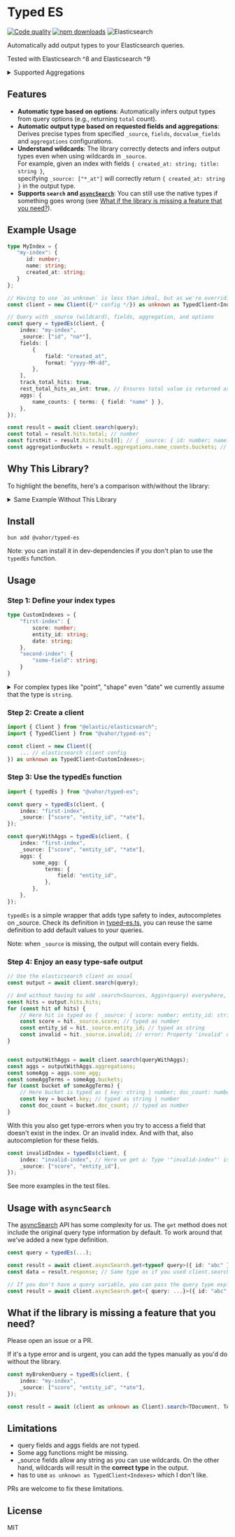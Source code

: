 # Typed ES

[![Code quality](https://github.com/vahor/typed-es/actions/workflows/quality.yml/badge.svg)](https://github.com/vahor/typed-es/actions/workflows/quality.yml)
[![npm downloads](https://img.shields.io/npm/dm/%40vahor%2Ftyped-es)](https://www.npmjs.com/package/@vahor/typed-es)
![Elasticsearch](https://img.shields.io/badge/dynamic/json?url=https%3A%2F%2Fraw.githubusercontent.com%2FVahor%2Ftyped-es%2Frefs%2Fheads%2Fmain%2Fpackage.json&query=%24.devDependencies.%40elastic%2Felasticsearch&logo=elasticsearch&label=Elasticsearch
)


Automatically add output types to your Elasticsearch queries.

Tested with Elasticsearch ^8 and Elasticsearch ^9

<details>
<summary>Supported Aggregations</summary>

### Bucket Aggregations
| Aggregation | Status | Documentation |
|-------------|--------|---------------|
| Adjacency Matrix | ✅ | [docs](https://www.elastic.co/docs/reference/aggregations/search-aggregations-bucket-adjacency-matrix-aggregation) |
| Auto Date Histogram | ✅ | [docs](https://www.elastic.co/docs/reference/aggregations/search-aggregations-bucket-autodatehistogram-aggregation) |
| Categorize Text | ✅ | [docs](https://www.elastic.co/docs/reference/aggregations/search-aggregations-bucket-categorize-text-aggregation) |
| Children | ✅ | [docs](https://www.elastic.co/docs/reference/aggregations/search-aggregations-bucket-children-aggregation) |
| Composite | ✅ | [docs](https://www.elastic.co/docs/reference/aggregations/search-aggregations-bucket-composite-aggregation) |
| Date Histogram | ✅ | [docs](https://www.elastic.co/docs/reference/aggregations/search-aggregations-bucket-datehistogram-aggregation) |
| Date Range | ✅ | [docs](https://www.elastic.co/docs/reference/aggregations/search-aggregations-bucket-daterange-aggregation) |
| Diversified Sampler | ✅ | [docs](https://www.elastic.co/docs/reference/aggregations/search-aggregations-bucket-diversified-sampler-aggregation) |
| Filter | ✅ | [docs](https://www.elastic.co/docs/reference/aggregations/search-aggregations-bucket-filter-aggregation) |
| Filters | ✅ | [docs](https://www.elastic.co/docs/reference/aggregations/search-aggregations-bucket-filters-aggregation) |
| Frequent Item Sets | ✅ | [docs](https://www.elastic.co/docs/reference/aggregations/search-aggregations-bucket-frequent-item-sets-aggregation) |
| Geohash Grid | ✅ | [docs](https://www.elastic.co/docs/reference/aggregations/search-aggregations-bucket-geohashgrid-aggregation) |
| Geohex Grid | ✅ | [docs](https://www.elastic.co/docs/reference/aggregations/search-aggregations-bucket-geohexgrid-aggregation) |
| Geotile Grid | ✅ | [docs](https://www.elastic.co/docs/reference/aggregations/search-aggregations-bucket-geotilegrid-aggregation) |
| Global | ✅ | [docs](https://www.elastic.co/docs/reference/aggregations/search-aggregations-bucket-global-aggregation) |
| Histogram | ✅ | [docs](https://www.elastic.co/docs/reference/aggregations/search-aggregations-bucket-histogram-aggregation) |
| IP Prefix | ✅ | [docs](https://www.elastic.co/docs/reference/aggregations/search-aggregations-bucket-ipprefix-aggregation) |
| IP Range | ✅ | [docs](https://www.elastic.co/docs/reference/aggregations/search-aggregations-bucket-iprange-aggregation) |
| Missing | ✅ | [docs](https://www.elastic.co/docs/reference/aggregations/search-aggregations-bucket-missing-aggregation) |
| Multi Terms | ✅ | [docs](https://www.elastic.co/docs/reference/aggregations/search-aggregations-bucket-multi-terms-aggregation) |
| Parent | ✅ | [docs](https://www.elastic.co/docs/reference/aggregations/search-aggregations-bucket-parent-aggregation) |
| Nested | ✅ | [docs](https://www.elastic.co/docs/reference/aggregations/search-aggregations-bucket-nested-aggregation) |
| Random Sampler | ✅ | [docs](https://www.elastic.co/docs/reference/aggregations/search-aggregations-random-sampler-aggregation) |
| Range | ✅ | [docs](https://www.elastic.co/docs/reference/aggregations/search-aggregations-bucket-range-aggregation) |
| Rare Terms | ✅ | [docs](https://www.elastic.co/docs/reference/aggregations/search-aggregations-bucket-rare-terms-aggregation) |
| Reverse Nested | ✅ | [docs](https://www.elastic.co/docs/reference/aggregations/search-aggregations-bucket-reverse-nested-aggregation) |
| Sampler | ✅ | [docs](https://www.elastic.co/docs/reference/aggregations/search-aggregations-bucket-sampler-aggregation) |
| Significant Terms | ✅ | [docs](https://www.elastic.co/docs/reference/aggregations/search-aggregations-bucket-significantterms-aggregation) |
| Significant Text | ✅ | [docs](https://www.elastic.co/docs/reference/aggregations/search-aggregations-bucket-significanttext-aggregation) |
| Terms | ✅ | [docs](https://www.elastic.co/docs/reference/aggregations/search-aggregations-bucket-terms-aggregation) |
| Time Series | ❌ | [docs](https://www.elastic.co/docs/reference/aggregations/search-aggregations-bucket-time-series-aggregation) |
| Variable Width Histogram | ✅ | [docs](https://www.elastic.co/docs/reference/aggregations/search-aggregations-bucket-variablewidthhistogram-aggregation) |

### Metrics Aggregations
| Aggregation | Status | Documentation |
|-------------|--------|---------------|
| Avg | ✅ | [docs](https://www.elastic.co/docs/reference/aggregations/search-aggregations-metrics-avg-aggregation) |
| Boxplot | ✅ | [docs](https://www.elastic.co/docs/reference/aggregations/search-aggregations-metrics-boxplot-aggregation) |
| Cardinality | ✅ | [docs](https://www.elastic.co/docs/reference/aggregations/search-aggregations-metrics-cardinality-aggregation) |
| Cartesian Bounds | ✅ | [docs](https://www.elastic.co/docs/reference/aggregations/search-aggregations-metrics-cartesian-bounds-aggregation) |
| Cartesian Centroid | ✅ | [docs](https://www.elastic.co/docs/reference/aggregations/search-aggregations-metrics-cartesian-centroid-aggregation) |
| Extended Stats | ✅ | [docs](https://www.elastic.co/docs/reference/aggregations/search-aggregations-metrics-extendedstats-aggregation) |
| Geo Bounds | ✅ | [docs](https://www.elastic.co/docs/reference/aggregations/search-aggregations-metrics-geobounds-aggregation) |
| Geo Centroid | ✅ | [docs](https://www.elastic.co/docs/reference/aggregations/search-aggregations-metrics-geocentroid-aggregation) |
| Geo Line | ✅ | [docs](https://www.elastic.co/docs/reference/aggregations/search-aggregations-metrics-geo-line) |
| Matrix Stats | ✅ | [docs](https://www.elastic.co/docs/reference/aggregations/search-aggregations-matrix-stats-aggregation) |
| Max | ✅ | [docs](https://www.elastic.co/docs/reference/aggregations/search-aggregations-metrics-max-aggregation) |
| Median Absolute Deviation | ✅ | [docs](https://www.elastic.co/docs/reference/aggregations/search-aggregations-metrics-median-absolute-deviation-aggregation) |
| Min | ✅ | [docs](https://www.elastic.co/docs/reference/aggregations/search-aggregations-metrics-min-aggregation) |
| Percentile Ranks | ✅ | [docs](https://www.elastic.co/docs/reference/aggregations/search-aggregations-metrics-percentile-rank-aggregation) |
| Percentiles | ✅ | [docs](https://www.elastic.co/docs/reference/aggregations/search-aggregations-metrics-percentile-aggregation) |
| Rate | ✅ | [docs](https://www.elastic.co/docs/reference/aggregations/search-aggregations-metrics-rate-aggregation) |
| Scripted Metric | ✅ | [docs](https://www.elastic.co/docs/reference/aggregations/search-aggregations-metrics-scripted-metric-aggregation) |
| Stats | ✅ | [docs](https://www.elastic.co/docs/reference/aggregations/search-aggregations-metrics-stats-aggregation) |
| String Stats | ✅ | [docs](https://www.elastic.co/docs/reference/aggregations/search-aggregations-metrics-string-stats-aggregation) |
| Sum | ✅ | [docs](https://www.elastic.co/docs/reference/aggregations/search-aggregations-metrics-sum-aggregation) |
| T-Test | ✅ | [docs](https://www.elastic.co/docs/reference/aggregations/search-aggregations-metrics-ttest-aggregation) |
| Top Hits | ✅ | [docs](https://www.elastic.co/docs/reference/aggregations/search-aggregations-metrics-top-hits-aggregation) |
| Top Metrics | ✅ | [docs](https://www.elastic.co/docs/reference/aggregations/search-aggregations-metrics-top-metrics) |
| Value Count | ✅ | [docs](https://www.elastic.co/docs/reference/aggregations/search-aggregations-metrics-valuecount-aggregation) |
| Weighted Avg | ✅ | [docs](https://www.elastic.co/docs/reference/aggregations/search-aggregations-metrics-weight-avg-aggregation) |

### Pipeline Aggregations
| Aggregation | Status | Documentation |
|-------------|--------|---------------|
| Average Bucket | ❌ | [docs](https://www.elastic.co/docs/reference/aggregations/search-aggregations-pipeline-avg-bucket-aggregation) |
| Bucket Script | ❌ | [docs](https://www.elastic.co/docs/reference/aggregations/search-aggregations-pipeline-bucket-script-aggregation) |
| Bucket Count K-S Test | ❌ | [docs](https://www.elastic.co/docs/reference/aggregations/search-aggregations-bucket-count-ks-test-aggregation) |
| Bucket Correlation | ❌ | [docs](https://www.elastic.co/docs/reference/aggregations/search-aggregations-bucket-correlation-aggregation) |
| Bucket Selector | ❌ | [docs](https://www.elastic.co/docs/reference/aggregations/search-aggregations-pipeline-bucket-selector-aggregation) |
| Bucket Sort | ✅ | [docs](https://www.elastic.co/docs/reference/aggregations/search-aggregations-pipeline-bucket-sort-aggregation) |
| Change Point | ❌ | [docs](https://www.elastic.co/docs/reference/aggregations/search-aggregations-change-point-aggregation) |
| Cumulative Cardinality | ❌ | [docs](https://www.elastic.co/docs/reference/aggregations/search-aggregations-pipeline-cumulative-cardinality-aggregation) |
| Cumulative Sum | ❌ | [docs](https://www.elastic.co/docs/reference/aggregations/search-aggregations-pipeline-cumulative-sum-aggregation) |
| Derivative | ❌ | [docs](https://www.elastic.co/docs/reference/aggregations/search-aggregations-pipeline-derivative-aggregation) |
| Extended Stats Bucket | ❌ | [docs](https://www.elastic.co/docs/reference/aggregations/search-aggregations-pipeline-extended-stats-bucket-aggregation) |
| Inference | ❌ | [docs](https://www.elastic.co/docs/reference/aggregations/search-aggregations-pipeline-inference-bucket-aggregation) |
| Max Bucket | ❌ | [docs](https://www.elastic.co/docs/reference/aggregations/search-aggregations-pipeline-max-bucket-aggregation) |
| Min Bucket | ❌ | [docs](https://www.elastic.co/docs/reference/aggregations/search-aggregations-pipeline-min-bucket-aggregation) |
| Moving Average | ❌ | [docs](https://www.elastic.co/docs/reference/aggregations/search-aggregations-pipeline-movfn-aggregation) |
| Moving Function | ❌ | [docs](https://www.elastic.co/docs/reference/aggregations/search-aggregations-pipeline-movfn-aggregation) |
| Moving Percentiles | ❌ | [docs](https://www.elastic.co/docs/reference/aggregations/search-aggregations-pipeline-moving-percentiles-aggregation) |
| Normalize | ❌ | [docs](https://www.elastic.co/docs/reference/aggregations/search-aggregations-pipeline-normalize-aggregation) |
| Percentiles Bucket | ❌ | [docs](https://www.elastic.co/docs/reference/aggregations/search-aggregations-pipeline-percentiles-bucket-aggregation) |
| Serial Differencing | ❌ | [docs](https://www.elastic.co/docs/reference/aggregations/search-aggregations-pipeline-serialdiff-aggregation) |
| Stats Bucket | ❌ | [docs](https://www.elastic.co/docs/reference/aggregations/search-aggregations-pipeline-stats-bucket-aggregation) |
| Sum Bucket | ❌ | [docs](https://www.elastic.co/docs/reference/aggregations/search-aggregations-pipeline-sum-bucket-aggregation) |

</details>

## Features
- **Automatic type based on options**: Automatically infers output types from query options (e.g., returning `total` count).  
- **Automatic output type based on requested fields and aggregations**: Derives precise types from specified `_source`, `fields`, `docvalue_fields` and `aggregations` configurations.  
- **Understand wildcards**: The library correctly detects and infers output types even when using wildcards in `_source`.  
  For example, given an index with fields `{ created_at: string; title: string }`,  
  specifying `_source: ["*_at"]` will correctly return `{ created_at: string }` in the output type.  
- **Supports `search` and [`asyncSearch`](#usage-with-asyncsearch)**: You can still use the native types if something goes wrong (see [What if the library is missing a feature that you need?](#what-if-the-library-is-missing-a-feature-that-you-need)).

## Example Usage
```ts
type MyIndex = {
   "my-index": {
      id: number;
      name: string;
      created_at: string;
   }
};

// Having to use `as unknown` is less than ideal, but as we're overriding types, typescript isn't very happy
const client = new Client({/* config */}) as unknown as TypedClient<Indexes>;

// Query with _source (wildcard), fields, aggregation, and options
const query = typedEs(client, {
	index: "my-index",
	_source: ["id", "na*"],
	fields: [
		{
			field: "created_at",
			format: "yyyy-MM-dd",
		},
	],
	track_total_hits: true,
	rest_total_hits_as_int: true, // Ensures total value is returned as a number
	aggs: {
		name_counts: { terms: { field: "name" } },
	},
});

const result = await client.search(query);
const total = result.hits.total; // number
const firstHit = result.hits.hits[0]; // { _source: { id: number; name: string}, fields: { created_at: string[] } }
const aggregationBuckets = result.aggregations.name_counts.buckets; // Array<{ key: string | number; doc_count: number; }>
```

## Why This Library?
To highlight the benefits, here's a comparison with/without the library:

<details>
<summary>Same Example Without This Library</summary>

#### Without providing any types

```ts
const result = await client.search(query);
const total = result.hits.total; // number | estypes.SearchTotalHits | undefined
const firstHit = result.hits.hits[0]._source; // unknown
const aggregationBuckets = result.aggregations!.name_counts.buckets; // any, ts error: Object is possibly 'undefined'.
```

#### With manual type definitions

```ts
const result = await client.search<
  { id: number; created_at: string; },
  {
    name_counts: {
      buckets: Array<{ key: string; doc_count: number }>;
    };
  }
>(query);

const total = result.hits.total; // number | estypes.SearchTotalHits | undefined
const firstHit = result.hits.hits[0]; // { _source: { id: number; created_at: string; } | undefined, fields: Record<string, unknown> }
const aggregationBuckets = result.aggregations!.name_counts.buckets; // Array<{ key: string; doc_count: number; }>
```

#### With @vahor/typed-es

```ts
// Automatic type inference - no manual definitions needed
const result = await client.search(query);
const total = result.hits.total; // number
const firstHit = result.hits.hits[0]._source; // { id: number; created_at: string }
const aggregationBuckets = result.aggregations.name_counts.buckets; // Array<{ key: string | number; doc_count: number }> 
```

</details>

## Install

```bash
bun add @vahor/typed-es
```

Note: you can install it in dev-dependencies if you don't plan to use the `typedEs` function.

## Usage


### Step 1: Define your index types

```ts
type CustomIndexes = {
    "first-index": {
        score: number;
        entity_id: string;
        date: string;
    },
    "second-index": {
        "some-field": string;
    }
}
```

<details>
    <summary>For complex types like "point", "shape" even "date" we currently assume that the type is <code>string</code>.</summary>

ex:
```json
{
    "mappings": {
        "properties": {
            "location": {
                "type": "point"
            },
            "date": {
                "type": "date"
            }
        }
    }
}
```

would give:

```ts
type CustomIndexes = {
	"first-index": {
		location: string;
		date: string;
	};
};
```

</details>

### Step 2: Create a client

```ts
import { Client } from "@elastic/elasticsearch";
import { TypedClient } from "@vahor/typed-es";

const client = new Client({
    ... // elasticsearch client config
}) as unknown as TypedClient<CustomIndexes>;
```

### Step 3: Use the typedEs function

```ts
import { typedEs } from "@vahor/typed-es";

const query = typedEs(client, {
    index: "first-index",
    _source: ["score", "entity_id", "*ate"],
});

const queryWithAggs = typedEs(client, {
    index: "first-index",
    _source: ["score", "entity_id", "*ate"],
    aggs: {
        some_agg: {
            terms: {
                field: "entity_id",
            },
        },
    },
});
```

`typedEs` is a simple wrapper that adds type safety to index, autocompletes on _source. 
Check its definition in [typed-es.ts](./src/typed-es.ts), you can reuse the same definition to add default values to your queries.

Note: when `_source` is missing, the output will contain every fields.

### Step 4: Enjoy an easy type-safe output

```ts
// Use the elasticsearch client as usual
const output = await client.search(query);

// And without having to add .search<Sources, Aggs>(query) everywhere, you now have access to the correct types
const hits = output.hits.hits;
for (const hit of hits) {
    // Here hit is typed as { _source: { score: number; entity_id: string, date: string } }
    const score = hit._source.score; // typed as number
    const entity_id = hit._source.entity_id; // typed as string
    const invalid = hit._source.invalid; // error: Property 'invalid' does not exist on type '{ score: number; entity_id: string; }'
}


const outputWithAggs = await client.search(queryWithAggs);
const aggs = outputWithAggs.aggregations;
const someAgg = aggs.some_agg;
const someAggTerms = someAgg.buckets;
for (const bucket of someAggTerms) {
    // Here bucket is typed as { key: string | number; doc_count: number }
    const key = bucket.key; // typed as string | number
    const doc_count = bucket.doc_count; // typed as number
}
```

With this you also get type-errors when you try to access a field that doesn't exist in the index. Or an invalid index.
And with that, also autocompletion for these fields.
```ts
const invalidIndex = typedEs(client, {
    index: "invalid-index", // Here we get a: Type '"invalid-index"' is not assignable to type '"first-index" | "second-index"'. 
    _source: ["score", "entity_id"],
});
```

See more examples in the test files.

## Usage with `asyncSearch`

The [asyncSearch](https://www.elastic.co/docs/api/doc/elasticsearch/operation/operation-async-search-get) API has some complexity for us. The `get` method does not include the original query type information by default.
To work around that we've added a new type definition.

```typescript
const query = typedEs(...);

const result = await client.asyncSearch.get<typeof query>({ id: "abc" });
const data = result.response; // Same type as if you used client.search(query);

// If you don't have a query variable, you can pass the query type explicitly.
const result = await client.asyncSearch.get<{ query: ...}>({ id: "abc" });
```

## What if the library is missing a feature that you need?

Please open an issue or a PR.

If it's a type error and is urgent, you can add the types manually as you'd do without the library.

```typescript
const myBrokenQuery = typedEs(client, {
    index: "my-index",
    _source: ["score", "entity_id", "*ate"],
});

const result = await (client as unknown as Client).search<TDocument, TAggregations>(myBrokenQuery); // With the `as Client` cast you are now using the native types
```

## Limitations

- query fields and aggs fields are not typed.
- Some agg functions might be missing.
- _source fields allow any string as you can use wildcards. On the other hand, wildcards will result in the **correct type** in the output.
- has to use `as unknown as TypedClient<Indexes>` which I don't like.


PRs are welcome to fix these limitations.

## License

MIT

